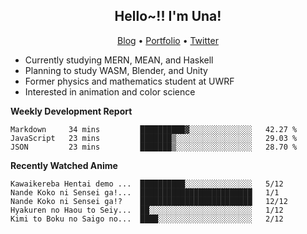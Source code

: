 <h2 align="center">
  Hello~!! I'm Una!
</h2>

<p align="center">
  <a href="https://anarchy.website/">Blog</a> &bull;
  <a href="https://una-ada.github.io/">Portfolio</a> &bull;
  <a href="https://twitter.com/xn__z7x">Twitter</a>
</p>

- Currently studying MERN, MEAN, and Haskell
- Planning to study WASM, Blender, and Unity
- Former physics and mathematics student at UWRF
- Interested in animation and color science

**Weekly Development Report**

<!--START_SECTION:waka-->

```text
Markdown     34 mins         ██████████▓░░░░░░░░░░░░░░   42.27 %
JavaScript   23 mins         ███████▒░░░░░░░░░░░░░░░░░   29.03 %
JSON         23 mins         ███████▒░░░░░░░░░░░░░░░░░   28.70 %
```

<!--END_SECTION:waka-->

**Recently Watched Anime**

<!-- RECENT-ANIME:START -->

    Kawaikereba Hentai demo ...  ██████████░░░░░░░░░░░░░░░   5/12
    Nande Koko ni Sensei ga!...  █████████████████████████   1/1
    Nande Koko ni Sensei ga!?    █████████████████████████   12/12
    Hyakuren no Haou to Seiy...  ██░░░░░░░░░░░░░░░░░░░░░░░   1/12
    Kimi to Boku no Saigo no...  ████░░░░░░░░░░░░░░░░░░░░░   2/12
<!-- RECENT-ANIME:END -->
